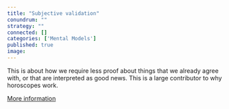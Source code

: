 ```yaml
---
title: "Subjective validation"
conundrum: ""
strategy: ""
connected: []
categories: ['Mental Models']
published: true
image: 
---
```


This is about how we require less proof about things that we already agree with, or that are interpreted as good news. This is a large contributor to why horoscopes work.

[More information](https://en.wikipedia.org/wiki/Subjective_validation)


